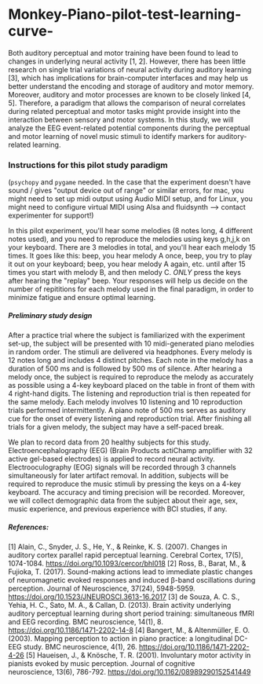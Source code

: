 # Monkey-Piano-pilot-test-learning-curve-

Both auditory perceptual and motor training have been found to lead to changes in underlying neural activity [1, 2]. However, there has been little research on single trial variations of neural activity during auditory learning [3], which has implications for brain-computer interfaces and may help us better understand the encoding and storage of auditory and motor memory. Moreover, auditory and motor processes are known to be closely linked [4, 5]. Therefore, a paradigm that allows the comparison of neural correlates during related perceptual and motor tasks might provide insight into the interaction between sensory and motor systems. In this study, we will analyze the EEG event-related potential components during the perceptual and motor learning of novel music stimuli to identify markers for auditory-related learning.

### Instructions for this pilot study paradigm

(`psychopy` and `pygame` needed. In the case that the experiment doesn't have sound / gives "output device out of range" or similar errors, for mac, you might need to set up midi output using Audio MIDI setup, and for Linux, you might need to configure virtual MIDI using Alsa and fluidsynth --> contact experimenter for support!)

In this pilot experiment, you'll hear some melodies (8 notes long, 4 different notes used), and you need to reproduce the melodies using keys g,h,j,k on your keyboard. There are 3 melodies in total, and you'll hear each melody 15 times. It goes like this: beep, you hear melody A once, beep, you try to play it out on your keyboard; beep, you hear melody A again, etc. until after 15 times you start with melody B, and then melody C. _ONLY_ press the keys after hearing the "replay" beep. Your responses will help us decide on the number of repititions for each melody used in the final paradigm, in order to minimize fatigue and ensure optimal learning.

##### Preliminary study design

After a practice trial where the subject is familiarized with the experiment set-up, the subject will be presented with 10 midi-generated piano melodies in random order. The stimuli are delivered via headphones. Every melody is 12 notes long and includes 4 distinct pitches. Each note in the melody has a duration of 500 ms and is followed by 500 ms of silence. After hearing a melody once, the subject is required to reproduce the melody as accurately as possible using a 4-key keyboard placed on the table in front of them with 4 right-hand digits. The listening and reproduction trial is then repeated for the same melody. Each melody involves 10 listening and 10 reproduction trials performed intermittently. A piano note of 500 ms serves as auditory cue for the onset of every listening and reproduction trial. After finishing all trials for a given melody, the subject may have a self-paced break.

We plan to record data from 20 healthy subjects for this study. Electroencephalography (EEG) (Brain Products actiChamp amplifier with 32 active gel-based electrodes) is applied to record neural activity. Electrooculography (EOG) signals will be recorded through 3 channels simultaneously for later artifact removal. In addition, subjects will be required to reproduce the music stimuli by pressing the keys on a 4-key keyboard. The accuracy and timing precision will be recorded. Moreover, we will collect demographic data from the subject about their age, sex, music experience, and previous experience with BCI studies, if any.

##### References:

[1] Alain, C., Snyder, J. S., He, Y., & Reinke, K. S. (2007). Changes in auditory cortex parallel rapid perceptual learning. Cerebral Cortex, 17(5), 1074-1084. https://doi.org/10.1093/cercor/bhl018
[2] Ross, B., Barat, M., & Fujioka, T. (2017). Sound-making actions lead to immediate plastic changes of neuromagnetic evoked responses and induced β-band oscillations during perception. Journal of Neuroscience, 37(24), 5948-5959. https://doi.org/10.1523/JNEUROSCI.3613-16.2017
[3] de Souza, A. C. S., Yehia, H. C., Sato, M. A., & Callan, D. (2013). Brain activity underlying auditory perceptual learning during short period training: simultaneous fMRI and EEG recording. BMC neuroscience, 14(1), 8. https://doi.org/10.1186/1471-2202-14-8
[4] Bangert, M., & Altenmüller, E. O. (2003). Mapping perception to action in piano practice: a longitudinal DC-EEG study. BMC neuroscience, 4(1), 26. https://doi.org/10.1186/1471-2202-4-26
[5] Haueisen, J., & Knösche, T. R. (2001). Involuntary motor activity in pianists evoked by music perception. Journal of cognitive neuroscience, 13(6), 786-792. https://doi.org/10.1162/08989290152541449
